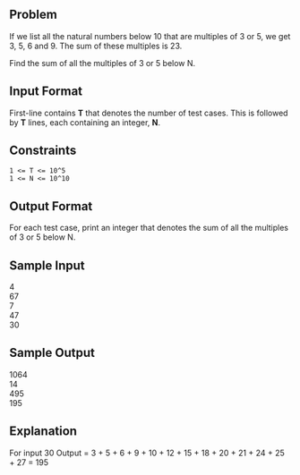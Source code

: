 ## Problem

If we list all the natural numbers below 10 that are multiples of 3 or 5, we get 3, 5, 6 and 9. The sum of these multiples is 23.

Find the sum of all the multiples of 3 or 5 below N.


## Input Format

First-line contains **T** that denotes the number of test cases. This is followed by **T** lines, each containing an integer, **N**.


## Constraints

 ```1 <= T <= 10^5``` <br>
 ```1 <= N <= 10^10```

## Output Format

For each test case, print an integer that denotes the sum of all the multiples of 3 or 5 below N.

## Sample Input

4 <br>
67 <br>
7 <br>
47 <br>
30


## Sample Output

1064 <br>
14 <br>
495 <br>
195
	

## Explanation

For input 30
Output = 3 + 5 + 6 + 9 + 10 + 12 + 15 + 18 + 20 + 21 + 24 + 25 + 27 = 195
